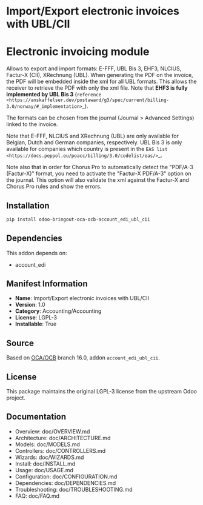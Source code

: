 # Import/Export electronic invoices with UBL/CII


Electronic invoicing module
===========================

Allows to export and import formats: E-FFF, UBL Bis 3, EHF3, NLCIUS, Factur-X (CII), XRechnung (UBL).
When generating the PDF on the invoice, the PDF will be embedded inside the xml for all UBL formats. This allows the 
receiver to retrieve the PDF with only the xml file. Note that **EHF3 is fully implemented by UBL Bis 3** (`reference 
<https://anskaffelser.dev/postaward/g3/spec/current/billing-3.0/norway/#_implementation>`_).

The formats can be chosen from the journal (Journal > Advanced Settings) linked to the invoice. 

Note that E-FFF, NLCIUS and XRechnung (UBL) are only available for Belgian, Dutch and German companies, 
respectively. UBL Bis 3 is only available for companies which country is present in the `EAS list 
<https://docs.peppol.eu/poacc/billing/3.0/codelist/eas/>`_.

Note also that in order for Chorus Pro to automatically detect the "PDF/A-3 (Factur-X)" format, you need to activate 
the "Factur-X PDF/A-3" option on the journal. This option will also validate the xml against the Factur-X and Chorus
Pro rules and show the errors.
    

## Installation

```bash
pip install odoo-bringout-oca-ocb-account_edi_ubl_cii
```

## Dependencies

This addon depends on:
- account_edi

## Manifest Information

- **Name**: Import/Export electronic invoices with UBL/CII
- **Version**: 1.0
- **Category**: Accounting/Accounting
- **License**: LGPL-3
- **Installable**: True

## Source

Based on [OCA/OCB](https://github.com/OCA/OCB) branch 16.0, addon `account_edi_ubl_cii`.

## License

This package maintains the original LGPL-3 license from the upstream Odoo project.

## Documentation

- Overview: doc/OVERVIEW.md
- Architecture: doc/ARCHITECTURE.md
- Models: doc/MODELS.md
- Controllers: doc/CONTROLLERS.md
- Wizards: doc/WIZARDS.md
- Install: doc/INSTALL.md
- Usage: doc/USAGE.md
- Configuration: doc/CONFIGURATION.md
- Dependencies: doc/DEPENDENCIES.md
- Troubleshooting: doc/TROUBLESHOOTING.md
- FAQ: doc/FAQ.md
